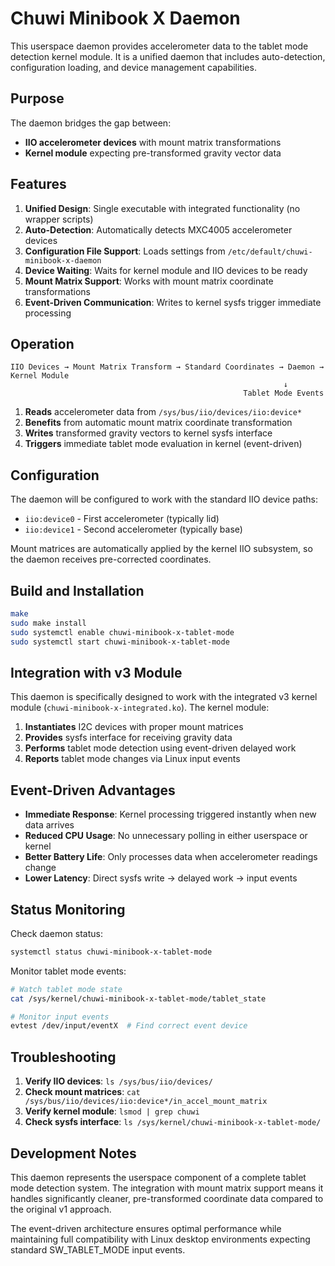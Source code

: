 # Chuwi Minibook X Daemon

This userspace daemon provides accelerometer data to the tablet mode detection kernel module. It is a unified daemon that includes auto-detection, configuration loading, and device management capabilities.

## Purpose

The daemon bridges the gap between:
- **IIO accelerometer devices** with mount matrix transformations
- **Kernel module** expecting pre-transformed gravity vector data

## Features

1. **Unified Design**: Single executable with integrated functionality (no wrapper scripts)
2. **Auto-Detection**: Automatically detects MXC4005 accelerometer devices
3. **Configuration File Support**: Loads settings from `/etc/default/chuwi-minibook-x-daemon`
4. **Device Waiting**: Waits for kernel module and IIO devices to be ready
5. **Mount Matrix Support**: Works with mount matrix coordinate transformations
6. **Event-Driven Communication**: Writes to kernel sysfs trigger immediate processing

## Operation

```
IIO Devices → Mount Matrix Transform → Standard Coordinates → Daemon → Kernel Module
                                                             ↓
                                                    Tablet Mode Events
```

1. **Reads** accelerometer data from `/sys/bus/iio/devices/iio:device*`
2. **Benefits** from automatic mount matrix coordinate transformation
3. **Writes** transformed gravity vectors to kernel sysfs interface
4. **Triggers** immediate tablet mode evaluation in kernel (event-driven)

## Configuration

The daemon will be configured to work with the standard IIO device paths:
- `iio:device0` - First accelerometer (typically lid)
- `iio:device1` - Second accelerometer (typically base)

Mount matrices are automatically applied by the kernel IIO subsystem, so the daemon receives pre-corrected coordinates.

## Build and Installation

```bash
make
sudo make install
sudo systemctl enable chuwi-minibook-x-tablet-mode
sudo systemctl start chuwi-minibook-x-tablet-mode
```

## Integration with v3 Module

This daemon is specifically designed to work with the integrated v3 kernel module (`chuwi-minibook-x-integrated.ko`). The kernel module:

1. **Instantiates** I2C devices with proper mount matrices
2. **Provides** sysfs interface for receiving gravity data
3. **Performs** tablet mode detection using event-driven delayed work
4. **Reports** tablet mode changes via Linux input events

## Event-Driven Advantages

- **Immediate Response**: Kernel processing triggered instantly when new data arrives
- **Reduced CPU Usage**: No unnecessary polling in either userspace or kernel
- **Better Battery Life**: Only processes data when accelerometer readings change
- **Lower Latency**: Direct sysfs write → delayed work → input events

## Status Monitoring

Check daemon status:
```bash
systemctl status chuwi-minibook-x-tablet-mode
```

Monitor tablet mode events:
```bash
# Watch tablet mode state
cat /sys/kernel/chuwi-minibook-x-tablet-mode/tablet_state

# Monitor input events
evtest /dev/input/eventX  # Find correct event device
```

## Troubleshooting

1. **Verify IIO devices**: `ls /sys/bus/iio/devices/`
2. **Check mount matrices**: `cat /sys/bus/iio/devices/iio:device*/in_accel_mount_matrix`
3. **Verify kernel module**: `lsmod | grep chuwi`
4. **Check sysfs interface**: `ls /sys/kernel/chuwi-minibook-x-tablet-mode/`

## Development Notes

This daemon represents the userspace component of a complete tablet mode detection system. The integration with mount matrix support means it handles significantly cleaner, pre-transformed coordinate data compared to the original v1 approach.

The event-driven architecture ensures optimal performance while maintaining full compatibility with Linux desktop environments expecting standard SW_TABLET_MODE input events.